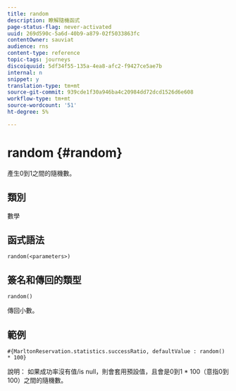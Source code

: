 ```yaml
---
title: random
description: 瞭解隨機函式
page-status-flag: never-activated
uuid: 269d590c-5a6d-40b9-a879-02f5033863fc
contentOwner: sauviat
audience: rns
content-type: reference
topic-tags: journeys
discoiquuid: 5df34f55-135a-4ea8-afc2-f9427ce5ae7b
internal: n
snippet: y
translation-type: tm+mt
source-git-commit: 939cde1f30a946ba4c20984dd72dcd1526d6e608
workflow-type: tm+mt
source-wordcount: '51'
ht-degree: 5%

---
```



# random {#random}

產生0到1之間的隨機數。

## 類別

數學

## 函式語法

`random(<parameters>)`

## 簽名和傳回的類型

`random()`

傳回小數。

## 範例

`#{MarltonReservation.statistics.successRatio, defaultValue : random() * 100}`

說明： 如果成功率沒有值/is null，則會套用預設值，且會是0到1 * 100（意指0到100）之間的隨機數。
